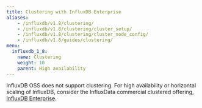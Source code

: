 ```yaml
---
title: Clustering with InfluxDB Enterprise
aliases:
    - /influxdb/v1.8/clustering/
    - /influxdb/v1.8/clustering/cluster_setup/
    - /influxdb/v1.8/clustering/cluster_node_config/
    - /influxdb/v1.8/guides/clustering/
menu:
  influxdb_1_8:
    name: Clustering
    weight: 10
    parent: High availability
---
```


InfluxDB OSS does not support clustering.
For high availability or horizontal scaling of InfluxDB, consider the InfluxData
commercial clustered offering,
[InfluxDB Enterprise](/enterprise_influxdb/latest/).
